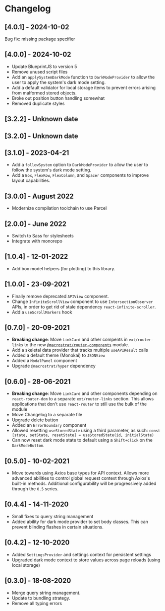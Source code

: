 # Changelog

## [4.0.1] - 2024-10-02

Bug fix: missing package specifier

## [4.0.0] - 2024-10-02

- Update BlueprintJS to version 5
- Remove unused script files
- Add an `applySystemDarkMode` function to `DarkModeProvider` to allow the user to apply the system's dark mode setting.
- Add a default validator for local storage items to prevent errors arising
  from malformed stored objects.
- Broke out position button handling somewhat
- Removed duplicate styles

## [3.2.2] - Unknown date

## [3.2.0] - Unknown date

## [3.1.0] - 2023-04-21

- Add a `followSystem` option to `DarkModeProvider` to allow the user to follow the system's dark mode setting.
- Add a `Box`, `FlexRow`, `FlexColumn`, and `Spacer` components
  to improve layout capabilities.

## [3.0.0] - August 2022

- Modernize compilation toolchain to use Parcel

## [2.0.0] - June 2022

- Switch to Sass for stylesheets
- Integrate with monorepo

## [1.0.4] - 12-01-2022

- Add box model helpers (for plotting) to this library.

## [1.0.0] - 23-09-2021

- Finally remove deprecated `APIView` component.
- Change `InfiniteScrollView` component to use `IntersectionObserver` APIs, in order to get rid of stale dependency `react-infinite-scroller`.
- Add a `useScrollMarkers` hook

## [0.7.0] - 20-09-2021

- **Breaking change**: Move `LinkCard` and other compents in `ext/router-links` to the new [`@macrostrat/router-components`](https://github.com/UW-Macrostrat/router-components) module.
- Add a skeletal data provider that tracks multiple `useAPIResult` calls
- Added a default theme (Monokai) to `JSONView`
- Added a `ModalPanel` component
- Upgrade `@macrostrat/hyper` dependency

## [0.6.0] - 28-06-2021

- **Breaking change**: Move `LinkCard` and other components depending on `react-router-dom` to a separate `ext/router-links` section.
  This allows applications that don't use `react-router` to still use the bulk of the module
- Move Changelog to a separate file
- Upgrade delete button
- Added an `ErrorBoundary` component
- Allowed resetting `useStoredState` using a third parameter, as such: `const [state, setState, resetState] = useStoredState(id, initialState)`
- Can now reset dark mode state to default using a `Shift+click` on the `DarkModeButton`.

## [0.5.0] - 10-02-2021

- Move towards using Axios base types for API context. Allows more advanced abilities
  to control global request context through Axios's built-in methods. Additional configurability
  will be progressively added through the `0.5` series.

## [0.4.4] - 14-11-2020

- Small fixes to query string management
- Added ability for dark mode provider to set body classes. This can prevent
  blinding flashes in certain situations.

## [0.4.2] - 12-10-2020

- Added `SettingsProvider` and settings context for persistent settings
- Upgraded dark mode context to store values across page reloads (using local storage)

## [0.3.0] - 18-08-2020

- Merge query string management.
- Update to bundling strategy.
- Remove all typing errors
